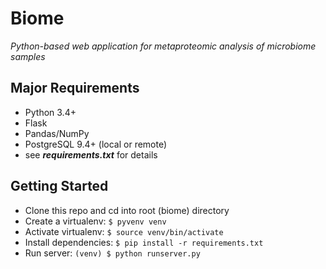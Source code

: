 # Biome

_Python-based web application for metaproteomic analysis of microbiome samples_

## Major Requirements

* Python 3.4+
* Flask
* Pandas/NumPy
* PostgreSQL 9.4+ (local or remote)
* see ***requirements.txt*** for details

## Getting Started

* Clone this repo and cd into root (biome) directory
* Create a virtualenv: `$ pyvenv venv`
* Activate virtualenv: `$ source venv/bin/activate`
* Install dependencies: `$ pip install -r requirements.txt`
* Run server: `(venv) $ python runserver.py`

